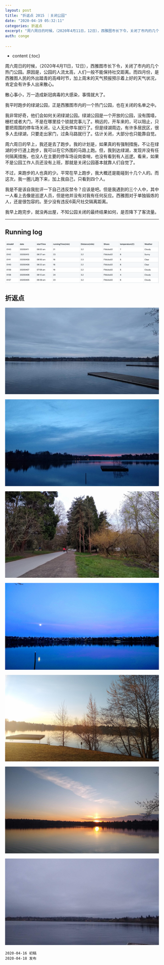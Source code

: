 ```yaml
---
layout: post
title: "折返点 2015 ｜关闭公园"
date: "2020-04-19 05:32:11"
categories: 折返点
excerpt: "周六周日的时候，（2020年4月11日，12日），西雅图市长下令，关闭了市内的几个热门公园。原因是，公园的人流太高，人们一般不能保持社交距离。而..."
auth: conge

---
```

* content
{:toc}

周六周日的时候，（2020年4月11日，12日），西雅图市长下令，关闭了市内的几个热门公园。原因是，公园的人流太高，人们一般不能保持社交距离。而四月份，是西雅图人民的外出踏青的高峰时节，加上周末的天气预报预示着上好的天气状况，肯定会有许多人出来散心。

散心事小，万一造成新冠病毒的大感染，事情就大了。

我平时跑步的绿湖公园，正是西雅图市内的一个热门公园，也在关闭的名单之中。

我非常好奇，他们会如何关闭绿湖公园。绿湖公园是一个开放的公园，没有围墙，栅栏或者大门，不是在哪里挂个锁就完事儿了。稍远的，开车来的，可以阻止，只要把周围的停车场关闭，让人无处停车就行了。但是绿湖周边，有许多居民区，很多人去绿湖，只要走出家门，过条马路就行了。估计关闭，大部分也只能靠自觉。

周六周日的早上，我还是去了跑步。我的计划是，如果真的有强制措施，不让在绿湖的步行道上跑步，我可以在它外围的马路上跑。但，我到达绿湖，发现并没有任何隔离措施，也没人在主要的停车场设岗查哨，也没有看到有人巡逻。看来，如果不是公园工作人员还没有上班，那就是关闭公园基本就靠人们自觉了。

不过，来跑步的人也真的少。平常在早上跑步，我大概还是能碰到十几个人的。而这次，我一圈儿跑下来，加上我自己，只看到四个人。

我是不是该自我批评一下自己违反禁令？应该是吧。但是我遇到的三个人中，其中一人看上去像是巡逻人员，但是他并没有对我有任何反应。西雅图对于单独锻炼的人，还是很包容的。至少没有违反6英尺社交隔离距离。

我早上跑完步，就没再出屋，不知公园关闭的最终结果如何，是否降下了客流量。

-----

## Running log
![Running log, week 15 2020](/assets/images/折返点/118382-dd7147138bde0b4f.png)

## 折返点
![20200405.jpg](/assets/images/折返点/118382-328d034e0ce832e7.jpg)

![20200406.jpg](/assets/images/折返点/118382-fa5648fafb79a572.jpg)

![20200407.jpg](/assets/images/折返点/118382-3d7149b429513d2c.jpg)

![20200408.jpg](/assets/images/折返点/118382-17b04925f944d21d.jpg)

![20200409.jpg](/assets/images/折返点/118382-a80e4e17d6dcb6e2.jpg)

![20200410.jpg](/assets/images/折返点/118382-0245c9814fbb6ef4.jpg)

![20200411.jpg](/assets/images/折返点/118382-eb8ab9480c0c6e7f.jpg)


```
2020-04-16 初稿
2020-04-18 发布
```
